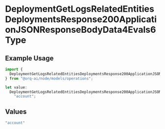 # DeploymentGetLogsRelatedEntitiesDeploymentsResponse200ApplicationJSONResponseBodyData4Evals6Type

## Example Usage

```typescript
import {
  DeploymentGetLogsRelatedEntitiesDeploymentsResponse200ApplicationJSONResponseBodyData4Evals6Type,
} from "@orq-ai/node/models/operations";

let value:
  DeploymentGetLogsRelatedEntitiesDeploymentsResponse200ApplicationJSONResponseBodyData4Evals6Type =
    "account";
```

## Values

```typescript
"account"
```